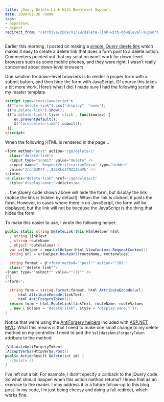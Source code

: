 ```yaml
---
title: jQuery Delete Link With Downlevel Support
date: 2009-01-30 -0800
tags:
- aspnetmvc
- aspnet
redirect_from: "/archive/2009/01/29/delete-link-with-downlevel-support.aspx/"
---
```


Earlier this morning, I posted on making a [simple jQuery delete
link](https://haacked.com/archive/2009/01/30/simple-jquery-delete-link-for-asp.net-mvc.aspx#feedback "Simple jQuery Delete Link")
which makes it easy to create a delete link that does a form post to a
delete action. Commenters pointed out that my solution won’t work for
down-level browsers such as some mobile phones, and they were right. I
wasn’t really concerned about down-level browsers.

One solution for down-level browsers is to render a proper form with a
submit button, and then hide the form with JavaScript. Of course this
takes a bit more work. Here’s what I did. I made sure I had the
following script in my master template.

```html
<script type="text/javascript">
 $("form.delete-link").css("display", "none");
 $("a.delete-link").show();
 $("a.delete-link").live('click', function(ev) {
    ev.preventDefault(); 
    $("form.delete-link").submit(); 
 });
</script>
```

When the following HTML is rendered in the page…

```csharp
<form method="post" action="/go/delete/1" 
  class="delete-link">
  <input type="submit" value="delete" />
  <input name="__RequestVerificationToken" type="hidden" 
  value="Jrcn83M7T...8Z6RkdIfMZIJ5mVb" />
</form>
<a class="delete-link" href="/go/delete/1" 
  style="display:none;">delete</a>
```

… the jQuery code shown above will hide the form, but display the link
(notice the link is hidden by default). When the link is clicked, it
posts the form. However, in cases where there is no JavaScript, the form
will be displayed, but the link will not be because the JavaScript is
the thing that hides the form.

To make this easier to use, I wrote the following helper:

```csharp
public static string DeleteLink(this HtmlHelper html
  , string linkText
  , string routeName
  , object routeValues) {
  var urlHelper = new UrlHelper(html.ViewContext.RequestContext);
  string url = urlHelper.RouteUrl(routeName, routeValues);

  string format = @"<form method=""post"" action=""{0}"" 
  class=""delete-link"">
<input type=""submit"" value=""{1}"" />
{2}
</form>";

  string form = string.Format(format, html.AttributeEncode(url)
    , html.AttributeEncode(linkText)
    , html.AntiForgeryToken());
  return form + html.RouteLink(linkText, routeName, routeValues
  , new { @class = "delete-link", style = "display:none;" });
}
```

Notice that we’re using the [AntiForgery
helpers](http://blog.codeville.net/2008/09/01/prevent-cross-site-request-forgery-csrf-using-aspnet-mvcs-antiforgerytoken-helper/ "AntiForgery Helpers")
included with [ASP.NET MVC](http://asp.net/mvc "ASP.NET MVC Website").
What this means is that I need to make one small change to my delete
method on my controller. I need to add the `ValidateAntiForgeryToken`
attribute to the method.

```csharp
[ValidateAntiForgeryToken]
[AcceptVerbs(HttpVerbs.Post)]
public ActionResult Delete(int id) {
  //Delete it
}
```

I’ve left out a bit. For example, I didn’t specify a callback to the
jQuery code. So what should happen when this action method returns? I
leave that as an exercise to the reader. I may address it in a future
follow-up to this blog post. In my code, I’m just being cheesy and doing
a full redirect, which works fine.

